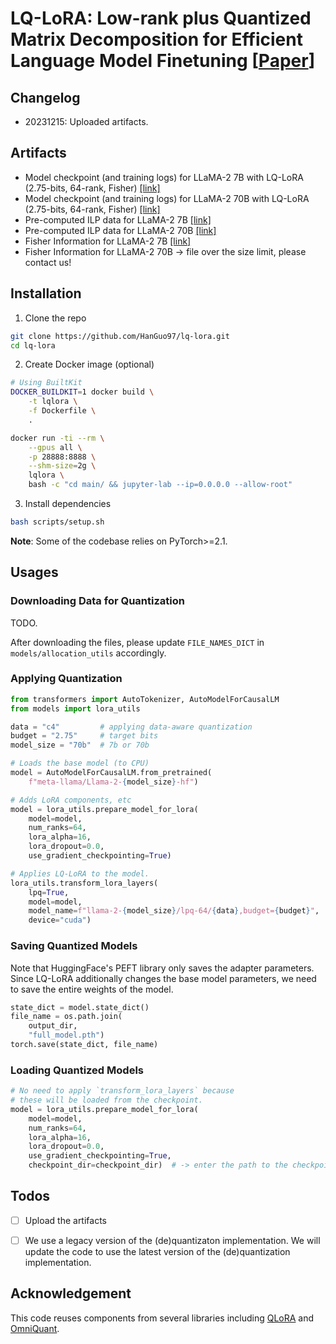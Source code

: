 # LQ-LoRA: Low-rank plus Quantized Matrix Decomposition for Efficient Language Model Finetuning [[Paper](https://arxiv.org/abs/2311.12023)]

## Changelog
- 20231215: Uploaded artifacts.

## Artifacts
- Model checkpoint (and training logs) for LLaMA-2 7B with LQ-LoRA (2.75-bits, 64-rank, Fisher) [[link]](https://huggingface.co/hanguo/lq-lora/tree/main/output_c4wiki_lpq_20231022_ranks64_7b_c4_2.75)
- Model checkpoint (and training logs) for LLaMA-2 70B with LQ-LoRA (2.75-bits, 64-rank, Fisher) [[link]](https://huggingface.co/hanguo/lq-lora/tree/main/output_c4wiki_lpq_20231022_ranks64_70b_c4_2.75)
- Pre-computed ILP data for LLaMA-2 7B [[link]](https://huggingface.co/hanguo/lq-lora/tree/main/ilp_data_fp32)
- Pre-computed ILP data for LLaMA-2 70B [[link]](https://huggingface.co/hanguo/lq-lora/tree/main/ilp_data_bf16)
- Fisher Information for LLaMA-2 7B [[link]](https://huggingface.co/hanguo/lq-lora/tree/main/fisher_dict_fp32)
- Fisher Information for LLaMA-2 70B -> file over the size limit, please contact us!

## Installation

1. Clone the repo
```bash
git clone https://github.com/HanGuo97/lq-lora.git
cd lq-lora
```

2. Create Docker image (optional)
```bash
# Using BuiltKit
DOCKER_BUILDKIT=1 docker build \
    -t lqlora \
    -f Dockerfile \
    .

docker run -ti --rm \
    --gpus all \
    -p 28888:8888 \
    --shm-size=2g \
    lqlora \
    bash -c "cd main/ && jupyter-lab --ip=0.0.0.0 --allow-root"
```

3. Install dependencies
```bash
bash scripts/setup.sh
```

**Note**: Some of the codebase relies on PyTorch>=2.1.

## Usages

### Downloading Data for Quantization

TODO.

After downloading the files, please update `FILE_NAMES_DICT` in `models/allocation_utils` accordingly.

### Applying Quantization

```python
from transformers import AutoTokenizer, AutoModelForCausalLM
from models import lora_utils

data = "c4"         # applying data-aware quantization
budget = "2.75"     # target bits
model_size = "70b"  # 7b or 70b

# Loads the base model (to CPU)
model = AutoModelForCausalLM.from_pretrained(
    f"meta-llama/Llama-2-{model_size}-hf")

# Adds LoRA components, etc
model = lora_utils.prepare_model_for_lora(
    model=model,
    num_ranks=64,
    lora_alpha=16,
    lora_dropout=0.0,
    use_gradient_checkpointing=True)

# Applies LQ-LoRA to the model.
lora_utils.transform_lora_layers(
    lpq=True,
    model=model,
    model_name=f"llama-2-{model_size}/lpq-64/{data},budget={budget}",
    device="cuda")
```

### Saving Quantized Models

Note that HuggingFace's PEFT library only saves the adapter parameters. Since LQ-LoRA additionally changes the base model parameters, we need to save the entire weights of the model.

```python
state_dict = model.state_dict()
file_name = os.path.join(
    output_dir,
    "full_model.pth")
torch.save(state_dict, file_name)
```

### Loading Quantized Models

```python
# No need to apply `transform_lora_layers` because
# these will be loaded from the checkpoint.
model = lora_utils.prepare_model_for_lora(
    model=model,
    num_ranks=64,
    lora_alpha=16,
    lora_dropout=0.0,
    use_gradient_checkpointing=True,
    checkpoint_dir=checkpoint_dir)  # -> enter the path to the checkpoint directory
```


## Todos
- [ ] Upload the artifacts
- [ ] We use a legacy version of the (de)quantizaton implementation. We will update the code to use the latest version of the (de)quantization implementation.


## Acknowledgement

This code reuses components from several libraries including [QLoRA](https://github.com/artidoro/qlora) and [OmniQuant](https://github.com/OpenGVLab/OmniQuant).
